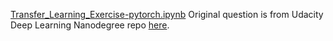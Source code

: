 
[Transfer_Learning_Exercise-pytorch.ipynb](https://github.com/sagecodes/transfer-learning-case-study/Transfer_Learning_Exercise-pytorch.ipynb) Original question is from Udacity Deep Learning Nanodegree repo [here](https://github.com/udacity/deep-learning-v2-pytorch).


